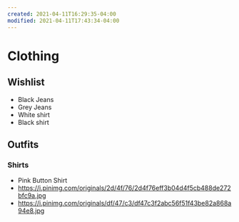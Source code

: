 ```yaml
---
created: 2021-04-11T16:29:35-04:00
modified: 2021-04-11T17:43:34-04:00
---
```


# Clothing

## Wishlist

- Black Jeans
- Grey Jeans
- White shirt
- Black shirt

## Outfits

### Shirts

- Pink Button Shirt
- https://i.pinimg.com/originals/2d/4f/76/2d4f76eff3b04d4f5cb488de272bfc9a.jpg
- https://i.pinimg.com/originals/df/47/c3/df47c3f2abc56f51f43be82a868a94e8.jpg